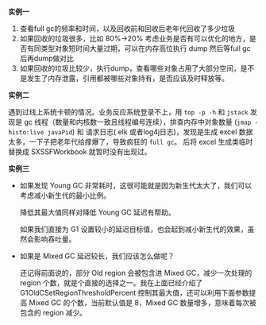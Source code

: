 **实例一**

1. 查看full gc的频率和时间，以及回收前和回收后老年代回收了多少垃圾 
2. 如果回收的垃圾很多，比如 80%->20% 考虑业务是否有可以优化的地方，是否有同类型对象短时间大量过期，可以在内存高位执行 dump  然后等full gc 后再dump做对比 
3. 如果回收的垃圾比较少，执行dump，查看哪些对象占用了大部分空间，是不是发生了内存泄露，引用都被哪些对象持有，是否应该及时释放等。

**实例二**

遇到过线上系统卡顿的情况。业务反应系统登录不上，用 `top -p -h` 和 `jstack` 发现是 gc 线程（数量和内核数一致且线程编号连续），排查内存中对象数量 (`jmap -histo:live javaPid`) 和 请求日志( elk 或者log4j日志)，发现是生成 excel 数据太多，一下子把老年代给撑爆了，导致疯狂的 `full gc`。 后将 excel 生成类临时替换成 SXSSFWorkbook 就暂时没有出现过。

**实例三**

- 如果发现 Young GC 非常耗时，这很可能就是因为新生代太大了，我们可以考虑减小新生代的最小比例。

  降低其最大值同样对降低 Young GC 延迟有帮助。

  如果我们直接为 G1 设置较小的延迟目标值，也会起到减小新生代的效果，虽然会影响吞吐量。

- 如果是 Mixed GC 延迟较长，我们应该怎么做呢？

  还记得前面说的，部分 Old region 会被包含进 Mixed GC，减少一次处理的 region 个数，就是个直接的选择之一。我在上面已经介绍了 G1OldCSetRegionThresholdPercent 控制其最大值，还可以利用下面参数提高 Mixed GC 的个数，当前默认值是 8，Mixed GC 数量增多，意味着每次被包含的 region 减少。